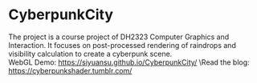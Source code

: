 # CyberpunkCity
The project is a course project of DH2323 Computer Graphics and Interaction. It focuses on post-processed rendering of raindrops and visibility calculation to create a cyberpunk scene.\
WebGL Demo: https://siyuansu.github.io/CyberpunkCity/
\Read the blog: https://cyberpunkshader.tumblr.com/
